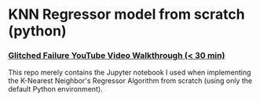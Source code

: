 # KNN Regressor model from scratch (python) 
### [Glitched Failure YouTube Video Walkthrough (< 30 min)](https://youtu.be/wdhA9BWKfuU)

This repo merely contains the Jupyter notebook I used when implementing the K-Nearest Neighbor's Regressor Algorithm from scratch (using only the default Python environment).